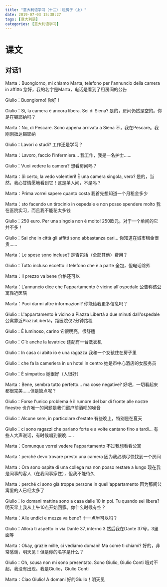 ```yaml
---
title: "意大利语学习（十二）：租房子（上）"
date: 2019-07-03 15:38:27
tags: [意大利语]
categories: [意大利语学习]
---
```


# 课文

## 对话1

Marta：Buongiorno, mi chiamo Marta, telefono per l'annuncio della camera in affitto 您好，我的名字是Marta，电话是看到了租房间的公告

Giulio：Buongiorno! 你好！

Giulio：Sì, la camera è ancora libera. Sei di Siena? 是的，房间仍然是空的。你是在锡耶纳吗？

Marta：No, di Pescare. Sono appena arrivata a Siena 不，我在Pescare。我刚刚抵达锡耶纳

Giulio：Lavori o studi? 工作还是学习？

Marta：Lavoro, faccio l'infermiera... 我工作，我是一名护士......

Giulio：Vuoi vedere la camera? 想看房间吗？

Marta：Sì certo, la vedo volentieri! È una camera singola, vero? 是的，当然，我心甘情愿地看到它！这是单人间，不是吗？

Marta：Prima vorrei sapere quanto costa 我首先想知道一个月租金多少

Marta：sto facendo un tirocinio in ospedale e non posso spendere molto 我在医院实习，而且我不能花太多钱

Giulio：250 euro. Per una singola non è molto! 250欧元。对于一个单间的它并不多！

Giulio：Sai che in città gli affitti sono abbastanza cari... 你知道在城市租金很贵......

Marta：Le spese sono incluse? 是否包括（全部其他）费用？

Giulio：Tutto incluso eccetto il telefono che è a parte 全包，但电话除外

Marta：Il prezzo va bene 价格还可以

Marta：L'annuncio dice che l'appartamento è vicino all'ospedale 公告称该公寓靠近医院

Marta：Puoi darmi altre informazioni? 你能给我更多信息吗？

Giulio：L'appartamento è vicino a Piazza Libertà a due minuti dall'ospedale 公寓靠近PiazzaLibertà，距医院仅2分钟路程

Giulio：È luminoso, carino 它很明亮，很舒适

Giulio：C'è anche la lavatrice 还配有一台洗衣机

Giulio：In casa ci abito io e una ragazza 我和一个女孩住在房子里

Giulio：che fa la cameriera in un hotel in centro 她是市中心酒店的女服务员

Giulio：È simpatica 她很好（人很好）

Marta：Bene, sembra tutto perfetto... ma cose negative? 好吧，一切看起来都很完美......但是缺点呢？

Giulio：Forse l'unico problema è il rumore del bar di fronte alle nostre finestre 也许唯一的问题是我们窗户前酒吧的噪音

Giulio：Alcune sere, in particolare d'estate 有些晚上，特别是在夏天

Giulio：ci sono ragazzi che parlano forte e a volte cantano fino a tardi... 有些人大声说话，有时候唱到很晚......

Marta：Comunque vorrei vedere l'appartamento 不过我想看看公寓

Marta：perché devo trovare presto una camera 因为我必须尽快找到一个房间

Marta：Ora sono ospite di una collega ma non posso restare a lungo 现在我是同事的客人（在我同事家住），但我不能待久

Marta：perché ci sono già troppe persone in quell'appartamento 因为那间公寓里的人已经太多了

Giulio：Io domani mattina sono a casa dalle 10 in poi. Tu quando sei libera? 明天早上我从上午10点开始回家。你什么时候有空？

Marta：Alle undici e mezza va bene? 十一点半可以吗？

Giulio：Allora ti aspetto in via Dante 37, interno 3 然后我在Dante 37号，3里面等

Marta：Okay, grazie mille, ci vediamo domani! Ma come ti chiami? 好的，非常感谢，明天见！但是你的名字是什么？

Giulio：Oh, scusa non mi sono presentato. Sono Giulio, Giulio Conti 哦对不起，我没有出现。我是Giulio，Giulio Conti

Marta：Ciao Giulio! A domani 好的Giulio！明天见



